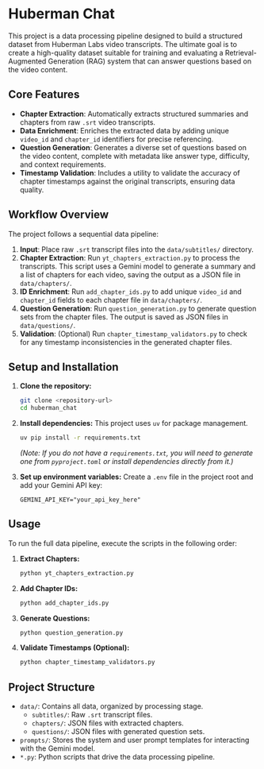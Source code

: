 # Huberman Chat

This project is a data processing pipeline designed to build a structured dataset from Huberman Labs video transcripts. The ultimate goal is to create a high-quality dataset suitable for training and evaluating a Retrieval-Augmented Generation (RAG) system that can answer questions based on the video content.

## Core Features

-   **Chapter Extraction**: Automatically extracts structured summaries and chapters from raw `.srt` video transcripts.
-   **Data Enrichment**: Enriches the extracted data by adding unique `video_id` and `chapter_id` identifiers for precise referencing.
-   **Question Generation**: Generates a diverse set of questions based on the video content, complete with metadata like answer type, difficulty, and context requirements.
-   **Timestamp Validation**: Includes a utility to validate the accuracy of chapter timestamps against the original transcripts, ensuring data quality.

## Workflow Overview

The project follows a sequential data pipeline:

1.  **Input**: Place raw `.srt` transcript files into the `data/subtitles/` directory.
2.  **Chapter Extraction**: Run `yt_chapters_extraction.py` to process the transcripts. This script uses a Gemini model to generate a summary and a list of chapters for each video, saving the output as a JSON file in `data/chapters/`.
3.  **ID Enrichment**: Run `add_chapter_ids.py` to add unique `video_id` and `chapter_id` fields to each chapter file in `data/chapters/`.
4.  **Question Generation**: Run `question_generation.py` to generate question sets from the chapter files. The output is saved as JSON files in `data/questions/`.
5.  **Validation**: (Optional) Run `chapter_timestamp_validators.py` to check for any timestamp inconsistencies in the generated chapter files.

## Setup and Installation

1.  **Clone the repository:**
    ```bash
    git clone <repository-url>
    cd huberman_chat
    ```

2.  **Install dependencies:**
    This project uses `uv` for package management.
    ```bash
    uv pip install -r requirements.txt
    ```
    *(Note: If you do not have a `requirements.txt`, you will need to generate one from `pyproject.toml` or install dependencies directly from it.)*

3.  **Set up environment variables:**
    Create a `.env` file in the project root and add your Gemini API key:
    ```
    GEMINI_API_KEY="your_api_key_here"
    ```

## Usage

To run the full data pipeline, execute the scripts in the following order:

1.  **Extract Chapters:**
    ```bash
    python yt_chapters_extraction.py
    ```

2.  **Add Chapter IDs:**
    ```bash
    python add_chapter_ids.py
    ```

3.  **Generate Questions:**
    ```bash
    python question_generation.py
    ```

4.  **Validate Timestamps (Optional):**
    ```bash
    python chapter_timestamp_validators.py
    ```

## Project Structure

-   `data/`: Contains all data, organized by processing stage.
    -   `subtitles/`: Raw `.srt` transcript files.
    -   `chapters/`: JSON files with extracted chapters.
    -   `questions/`: JSON files with generated question sets.
-   `prompts/`: Stores the system and user prompt templates for interacting with the Gemini model.
-   `*.py`: Python scripts that drive the data processing pipeline.